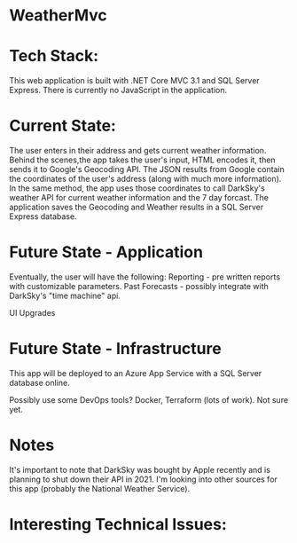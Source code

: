 # WeatherMvc

# Tech Stack:
This web application is built with .NET Core MVC 3.1 and SQL Server Express.
There is currently no JavaScript in the application.

# Current State:
The user enters in their address and gets current weather information. 
Behind the scenes,the app takes the user's input, HTML encodes it, then sends it to Google's Geocoding API.
The JSON results from Google contain the coordinates of the user's address (along with much more information). 
In the same method, the app uses those coordinates to call DarkSky's weather API for current weather information and the 7 day forcast.
The application saves the Geocoding and Weather results in a SQL Server Express database. 

# Future State - Application

Eventually, the user will have the following:
Reporting - pre written reports with customizable parameters. 
Past Forecasts - possibly integrate with DarkSky's "time machine" api. 

UI Upgrades

# Future State - Infrastructure
This app will be deployed to an Azure App Service with a SQL Server database online.

Possibly use some DevOps tools? Docker, Terraform (lots of work). Not sure yet. 


# Notes
It's important to note that DarkSky was bought by Apple recently and is planning to shut down their API in 2021. I'm looking into other sources for this app (probably the National Weather Service).






# Interesting Technical Issues:


